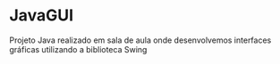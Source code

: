 # JavaGUI
Projeto Java realizado em sala de aula onde desenvolvemos interfaces gráficas utilizando a biblioteca Swing
